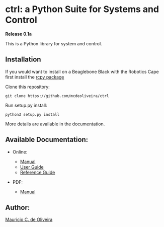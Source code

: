 # ctrl: a Python Suite for Systems and Control

**Release 0.1a**

This is a Python library for system and control.

## Installation

If you would want to install on a Beaglebone Black with the Robotics Cape first install the [rcpy package](https://github.com/mcdeoliveira/rcpy)

Clone this repository:

    git clone https://github.com/mcdeoliveira/ctrl

Run setup.py install:

    python3 setup.py install

More details are available in the documentation.

## Available Documentation:

* Online:

  * [Manual](http://guitar.ucsd.edu/ctrl/html/index.html)
  * [User Guide](http://guitar.ucsd.edu/ctrl/html/user_guide.html)
  * [Reference Guide](http://guitar.ucsd.edu/ctrl/html/reference_guide.html)

* PDF:

  * [Manual](http://guitar.ucsd.edu/ctrl/ctrl.pdf)

## Author:

[Mauricio C. de Oliveira](http://control.ucsd.edu/mauricio)
